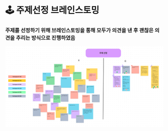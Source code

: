 # 🕹 주제선정 브레인스토밍

### 주제를 선정하기 위해 브레인스토밍을 통해 모두가 의견을 낸 후 괜찮은 의견을 추리는 방식으로 진행하였음

![주제선정_브레인스토밍](../images/주제선정_브레인스토밍.PNG)

</br>
